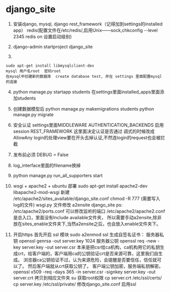 # django_site

1.
    安装django, mysql, django rest_framework（记得加到settings的installed app）
    redis(配置文件在/etc/redis/,启用Unix——sock,chkconfig --level 2345 redis on 设置启动级别)

2.
    django-admin startproject django_site

3.

    sudo apt-get install libmysqlclient-dev
    mysql 用户名root  密码root
    在mysql中创建新的数据库  create database test, 并在 settings 里面配置mysql的连接

4.
    python manage.py startapp students
    在settings里面installed_apps里面添加students

5.
    创建数据模型后
    python manage.py makemigrations students
    python manage.py migrate
    
6.
    安全认证
    settings里面MIDDLEWARE AUTHENTICATION_BACKENDS 启用session
    REST_FRAMEWORK 这里面决定认证是否通过  调式的时候改成AllowAny
    login的处理view要在开头去掉认证,不然连login的request也会被拦截
    
7.
    发布前必须 DEBUG = False 
    
8.
    log_interface里面的filename换掉
    
9.
    python manage.py run_all_supporters start<stop list restart>

10.
    wsgi + apache2 + ubuntu 部署
    sudo apt-get install apache2-dev libapache2-mod-wsgi
    新建 /etc/apache2/sites_available/django_site.conf
    chmod -R 777 (需要写入log的文件)
    wsgi.py 文件修改
    a2ensite django_site
    ps: /etc/apache2/ports.conf  可以修改监听的端口 /etc/apache2/apache2.conf 是总入口，里面没有Include available文件夹，
    所以需要手动a2ensite,除非放在sites_enable文件夹下,当然a2ensite之后，也会放入enable文件夹下。

11.
    开启https
    首先开启 ssl 模块  sudo a2enmod ssl
    生成自签名证书：   服务器私钥 openssl genrsa -out server.key 1024
                    服务器公钥 openssl req -new -key server.key -out server.csr
                    本来是把csr给ca机构，ca机构用它的私钥生成crt，给客户端的，客户端用ca的公钥验证crt是否来源可靠，这里我们自生成。
                    浏览器ca公钥验证不过，认为来源危险，会提醒是否要信任，信任就可以了。  然后客户端就从crt获取公钥了。
                    客户端公钥加密，服务端私钥解密。
                     openssl x509 -req -days 365 -in server.csr -signkey server.key -out server.crt
    拷贝到相应文件夹
        su 获取root权限
        cp server.crt /etc/ssl/certs/
        cp server.key /etc/ssl/private/
    修改django_site.conf  启用ssl